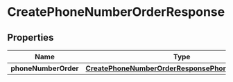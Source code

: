 

# CreatePhoneNumberOrderResponse


## Properties

| Name | Type | Description | Notes |
|------------ | ------------- | ------------- | -------------|
|**phoneNumberOrder** | [**CreatePhoneNumberOrderResponsePhoneNumberOrder**](CreatePhoneNumberOrderResponsePhoneNumberOrder.md) |  |  [optional] |



